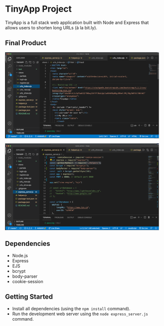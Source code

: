 # TinyApp Project

TinyApp is a full stack web application built with Node and Express that allows users to shorten long URLs (à la bit.ly).

## Final Product

!["index page"](https://github.com/ammaralhaddad/tinyapp/blob/master/docs/index-page.png)

!["Main page (server)"](https://github.com/ammaralhaddad/tinyapp/blob/master/docs/urls-page.png)

## Dependencies

- Node.js
- Express
- EJS
- bcrypt
- body-parser
- cookie-session

## Getting Started

- Install all dependencies (using the `npm install` command).
- Run the development web server using the `node express_server.js` command.